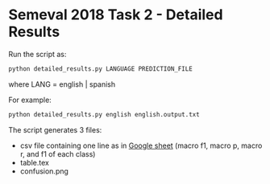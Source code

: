 Semeval 2018 Task 2 - Detailed Results
===== 
 
Run the script as: 

```bash
python detailed_results.py LANGUAGE PREDICTION_FILE
```
where LANG = english | spanish

For example:
```bash
python detailed_results.py english english.output.txt
```

The script generates 3 files: 
* csv file containing one line as in [Google sheet](https://goo.gl/P515KW) (macro f1, macro p, macro r, and f1 of each class)
* table.tex
* confusion.png
